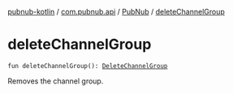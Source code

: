 [pubnub-kotlin](../../index.md) / [com.pubnub.api](../index.md) / [PubNub](index.md) / [deleteChannelGroup](./delete-channel-group.md)

# deleteChannelGroup

`fun deleteChannelGroup(): `[`DeleteChannelGroup`](../../com.pubnub.api.endpoints.channel_groups/-delete-channel-group/index.md)

Removes the channel group.

